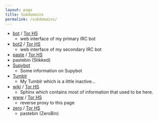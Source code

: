 ```yaml
---
layout: page
title: Subdomains
permalink: /subdomains/
---
```


* [bot](https://bot.mikaela.info) / [Tor HS](http://mjltqllkii2pbosu.onion) 
    * web interface of my primary IRC bot
* [bot2](https://bot2.mikaela.info) / [Tor HS](http://l3kyuvv3ezxzguld.onion)
    * web interface of my secondary IRC bot
* [paste](https://paste.mikaela.info) / [Tor HS](http://7oup7vkdk4cecwnr.onion)
*   pastebin (Stikked)
* [Supybot](http://supybot.mikaela.info)
    * Some information on Supybot
* [Tumblr](http://tumblr.mikaela.info)
    * My Tumblr which is a little inactive…
* [wiki](https://wiki.mikaela.info) / [Tor HS](http://np32q5bveyvuv4fv.onion)
    * Sphinx which contains most of information that used to be here.
* [www](https://www.mikaela.info/) / [Tor HS](http://x25kqpwrh6ztytlw.onion)
    * reverse proxy to this page
* [zero](https://zero.mikaela.info) / [Tor HS](http://vjplyzqvgu4vw6ll.onion)
    * pastebin (ZeroBin)


